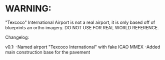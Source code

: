 # WARNING:

"Texcoco" International Airport is not a real airport, it is only based off of blueprints an ortho imagery. DO NOT USE FOR REAL WORLD REFERENCE.

Changelog:

v0.1: 
-Named airport "Texcoco International" with fake ICAO MMEX
-Added main construction base for the pavement
